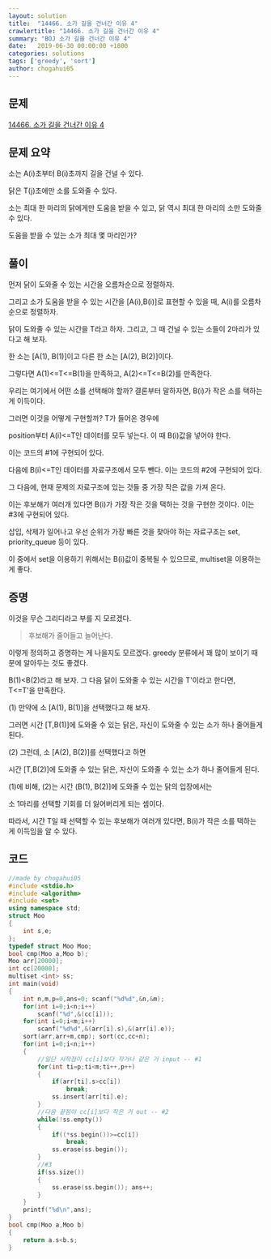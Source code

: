 ```yaml
---
layout: solution
title:  "14466. 소가 길을 건너간 이유 4"
crawlertitle: "14466. 소가 길을 건너간 이유 4"
summary: "BOJ 소가 길을 건너간 이유 4"
date:   2019-06-30 00:00:00 +1800
categories: solutions
tags: ['greedy', 'sort']
author: chogahui05
---
```

## 문제

[14466. 소가 길을 건너간 이유 4](https://www.acmicpc.net/problem/14466)  

## 문제 요약

소는 A(i)초부터 B(i)초까지 길을 건널 수 있다.

닭은 T(j)초에만 소를 도와줄 수 있다.

소는 최대 한 마리의 닭에게만 도움을 받을 수 있고, 닭 역시 최대 한 마리의 소만 도와줄 수 있다.

도움을 받을 수 있는 소가 최대 몇 마리인가?

## 풀이

먼저 닭이 도와줄 수 있는 시간을 오름차순으로 정렬하자.

그리고 소가 도움을 받을 수 있는 시간을 [A(i),B(i)]로 표현할 수 있을 때, A(i)를 오름차순으로 정렬하자.

닭이 도와줄 수 있는 시간을 T라고 하자. 그리고, 그 때 건널 수 있는 소들이 2마리가 있다고 해 보자.

한 소는 [A(1), B(1)]이고 다른 한 소는 [A(2), B(2)]이다.

그렇다면 A(1)<=T<=B(1)을 만족하고, A(2)<=T<=B(2)를 만족한다. 

우리는 여기에서 어떤 소를 선택해야 할까? 결론부터 말하자면, B(i)가 작은 소를 택하는 게 이득이다.

그러면 이것을 어떻게 구현할까? T가 들어온 경우에

position부터 A(i)<=T인 데이터를 모두 넣는다. 이 때 B(i)값을 넣어야 한다. 

이는 코드의 #1에 구현되어 있다.

다음에 B(i)<=T인 데이터를 자료구조에서 모두 뺀다. 이는 코드의 #2에 구현되어 있다.

그 다음에, 현재 문제의 자료구조에 있는 것들 중 가장 작은 값을 가져 온다. 

이는 후보해가 여러개 있다면 B(i)가 가장 작은 것을 택하는 것을 구현한 것이다. 이는 #3에 구현되어 있다.

삽입, 삭제가 일어나고 우선 순위가 가장 빠른 것을 찾아야 하는 자료구조는 set, priority_queue 등이 있다.

이 중에서 set을 이용하기 위해서는 B(i)값이 중복될 수 있으므로, multiset을 이용하는 게 좋다.


## 증명

이것을 무슨 그리디라고 부를 지 모르겠다.

> 후보해가 줄어들고 늘어난다.

이렇게 정의하고 증명하는 게 나을지도 모르겠다. greedy 분류에서 꽤 많이 보이기 때문에 알아두는 것도 좋겠다.

B(1)<B(2)라고 해 보자. 그 다음 닭이 도와줄 수 있는 시간을 T'이라고 한다면, T<=T'을 만족한다.

(1) 만약에 소 [A(1), B(1)]을 선택했다고 해 보자. 

그러면 시간 [T,B(1)]에 도와줄 수 있는 닭은, 자신이 도와줄 수 있는 소가 하나 줄어들게 된다.

(2) 그런데, 소 [A(2), B(2)]를 선택했다고 하면 

시간 [T,B(2)]에 도와줄 수 있는 닭은, 자신이 도와줄 수 있는 소가 하나 줄어들게 된다.

(1)에 비해, (2)는 시간 (B(1), B(2)]에 도와줄 수 있는 닭의 입장에서는 

소 1마리를 선택할 기회를 더 잃어버리게 되는 셈이다.

따라서, 시간 T일 때 선택할 수 있는 후보해가 여러개 있다면, B(i)가 작은 소를 택하는 게 이득임을 알 수 있다.

## 코드

```cpp
//made by chogahui05
#include <stdio.h>
#include <algorithm>
#include <set>
using namespace std;
struct Moo
{
    int s,e;
};
typedef struct Moo Moo;
bool cmp(Moo a,Moo b);
Moo arr[20000];
int cc[20000];
multiset <int> ss;
int main(void)
{
    int n,m,p=0,ans=0; scanf("%d%d",&n,&m);
    for(int i=0;i<n;i++)
        scanf("%d",&(cc[i]));
    for(int i=0;i<m;i++)
        scanf("%d%d",&(arr[i].s),&(arr[i].e));
    sort(arr,arr+m,cmp); sort(cc,cc+n);
    for(int i=0;i<n;i++)
    {
        //일단 시작점이 cc[i]보다 작거나 같은 거 input -- #1
        for(int ti=p;ti<m;ti++,p++)
        {
            if(arr[ti].s>cc[i])
                break;
            ss.insert(arr[ti].e);
        }
        //다음 끝점이 cc[i]보다 작은 거 out -- #2
        while(!ss.empty())
        {
            if((*ss.begin())>=cc[i])
                break;
            ss.erase(ss.begin());
        }
        //#3
        if(ss.size())
        {
            ss.erase(ss.begin()); ans++;
        }
    }
    printf("%d\n",ans);
}
bool cmp(Moo a,Moo b)
{
    return a.s<b.s;
}
```
